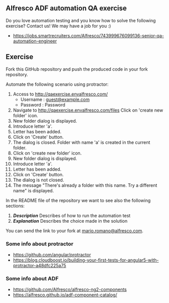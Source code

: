 ## Alfresco ADF automation QA exercise

Do you love automation testing and you know how to solve the following exercise? Contact us! We may have a job for you :)
* https://jobs.smartrecruiters.com/Alfresco/743999676099136-senior-qa-automation-engineer

## Exercise
Fork this GitHub repository and push the produced code in your fork repository. 

Automate the following scenario using protractor:
1. Access to http://qaexercise.envalfresco.com/
    - Username : guest@example.com
    - Password : Password
2. Navigate to http://qaexercise.envalfresco.com/files
Click on 'create new folder' icon.
3. New folder dialog is displayed.
4. Introduce letter 'a'.
5. Letter has been added.
6. Click on 'Create' button.
7. The dialog is closed. Folder with name 'a' is created in the current folder.
8. Click on 'create new folder' icon.
9. New folder dialog is displayed.
10. Introduce letter 'a'.
11. Letter has been added.
12. Click on 'Create' button.
13. The dialog is not closed.
14. The message "There's already a folder with this name. Try a different name" is displayed.

In the README file of the repository we want to see also the following sections:
1. ***Description*** Describes of how to run the automation test
2. ***Explanation*** Describes the choice made in the solution

You can send the link to your fork at mario.romano@alfresco.com.

### Some info about protractor
* https://github.com/angular/protractor
* https://blog.cloudboost.io/building-your-first-tests-for-angular5-with-protractor-a48dfc225a75

### Some info about ADF
* https://github.com/Alfresco/alfresco-ng2-components
* https://alfresco.github.io/adf-component-catalog/
